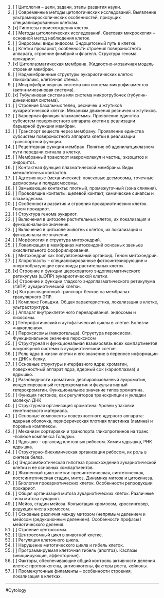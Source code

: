 
1. [ ] Цитология – цели, задачи, этапы развития науки. 
2. [ ] Современные методы цитологических исследований. Выявление ультрамикроскопических особенностей, присущих специализированным клеткам. 
3. [x] Гипотезы происхождения клеток. 
4. [ ] Методы цитологических исследований. Световая микроскопия – основной метод наблюдения клеток. 
5. [ ] Эндосомы: виды эндосом. Эндоцитозный путь в клетке. 
6. [ ] Клетки прокариот, особенности строения поверхностного аппарата, строение фимбрий и флагелл. Структура генома прокариот. 
7. [x] Цитоплазматическая мембрана. Жидкостно-мозаичная модель строения мембран. 
8. [ ] Надмембраннные структуры эукариотических клеток: гликокаликс, клеточная стенка. 
9. [ ] Микрофибриллярная система или система микрофиламентов (актин-миозиновая система). 
10. [x] Тубулиновая система или система микротрубочек (тубулин-динеиновая система). 
11. [ ] Строение базальных телец, ресничек и жгутиков эукариотической клетки. Механизм движения ресничек и жгутиков. 
12. [ ] Барьерная функция плазмалеммы. Проявление единства субсистем поверхностного аппарата клетки в реализации барьерной функции мембран. 
13. [ ] Транспорт веществ через мембрану. Проявление единства субсистем поверхностного аппарата клетки в реализации транспортной функции. 
14. [ ] Рецепторная функция мембран. Понятие об аденилатциклазном пути передачи сигнала в клетку. 
15. [ ] Мембранный транспорт макромолекул и частиц; экзоцитоз и эндоцитоз. 
16. [ ] Контактная функция плазматической мембраны. Виды межклеточных контактов. 
17. [ ] Адгезионные (механические): поясковые десмосомы, точечные десмосомы и полудесмосомы. 
18. [ ] Замыкающие контакты: плотный, промежуточный (зона слияния). 
19. [ ] Проводящие контакты: щелевой контакт, химические синапсы и плазмодесмы. 
20. [ ] Особенности развития и строения прокариотических клеток. Геном прокариот. 
21. [ ] Структура генома эукариот. 
22. [ ] Включения в цитозоле растительных клеток, их локализация и функциональное значение.
23. [ ] Включения в цитозоле животных клеток, их локализация и функциональное значение. 
24. [ ] Морфология и структура митохондрий. 
25. [ ] Локализация в мембранах митохондрий основных звеньев окислительного фосфорилирования. 
26. [ ] Митохондрия как полуавтономный органоид. Геном митохондрий.
27. [ ] Хлоропласты – специализированные фотосинтезиорующие и энергообразующие органоиды растительных клеток. 
28. [x] Строение и функции шероховатого эндоплазматического ретикулума (шЭПР) эукариотической клетки. 
29. [x] Строение и функции гладкого эндоплазматического ретикулума (гЭПР) эукариотической клетки. 
30. [x] Котрансляционный транспорт белков на мембранах гранулярного ЭПР. 
31. [ ] Комплекс Гольджи. Общая характеристика, локализация в клетке, ультраструктура. 
32. [ ] Аппарат внутриклеточного переваривания: эндосомы и лизосомы. 
33. [ ] Гетерофагический и аутофагический циклы в клетке. Болезни «накопления». 
34. [ ] Пероксисомы (микротельца). Структура пероксисом. Функциональное значение пероксисом 
35. [ ] Структурная и функциональная взаимосвязь всех компартментов вакуолярной системы в эукариотической клетке. 
36. [ ] Роль ядра в жизни клетки и его значение в переносе информации от ДНК к белку. 
37. [ ] Основные структуры интерфазного ядра: хроматин, поверхностный аппарат ядра, ядерный сок (кариоплазма) и ядрышко. 
38. [ ] Разновидности хроматина: деспирализованный эухроматин, конденсированный гетерохроматин и факультативный гетерохроматин. Функциональное значение типов хроматина. 
39. [ ] Функция гистонов, как регуляторов транскрипции и укладки молекул ДНК 
40. [ ] Структурная организация хроматина. Уровни упаковки генетического материала. 
41. [ ] Основные компоненты поверхностного ядерного аппарата: ядерная оболочка, периферическая плотная пластинка (ламина) и поровые комплексы. 
42. [ ] Механизм сортировки и транспорта гликопротеинов на транс -полюсе комплекса Гольджи.
43. [ ] Ядрышко – органоид клеточных рибосом. Химия ядрышка, РНК ядрышка. 
44. [ ] Структурно-биохимическая организация рибосом, их роль в синтезе белка.
45. [x] Эндосимбиотическая гипотеза происхождения эукариотической клетки и ее основных компартментов. 
46. [ ] Жизненный цикл клетки: пресинтетическая, синтетическая, постсинтетическая стадии, митоз. Динамика митоза и цитокинеза. 
47. [ ] Биология прокариотических клеток. Особенности репродукции прокариот. 
48. [ ] Общая организация митоза эукариотических клеток. Различные типы митоза эукариот. 
49. [ ] Мейоз, стадии мейоза. Конъюгация хромосом, кроссинговер, редукция числа хромосом. 
50. [ ] Основные различия между митозом (непрямым делением и мейозом (редукционным делением). Особенности профазы I мейотического деления. 
51. [ ] Строение центросомы. 
52. [ ] Центросомный цикл в животной клетке. 
53. [ ] Регуляция клеточного цикла. 
54. [ ] Нарушение митотического цикла и гибель клеток.
55. [ ] Программируемая клеточная гибель (апоптоз). Каспазы (инициирующие, эффекторные). 
56. [ ] Факторы, обеспечивающие общий контроль активности деления клеток: протоонкогены, антионкогены, факторы роста, кейлоны. 
57. [ ] Промежуточные филаменты – особенности строения, локализация в клетках.
 
---
 #Cytology 